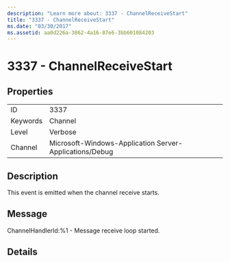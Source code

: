 ```yaml
---
description: "Learn more about: 3337 - ChannelReceiveStart"
title: "3337 - ChannelReceiveStart"
ms.date: "03/30/2017"
ms.assetid: aa0d226a-3862-4a16-87e6-3bb601084203
---
```

# 3337 - ChannelReceiveStart

## Properties  
  
|||  
|-|-|  
|ID|3337|  
|Keywords|Channel|  
|Level|Verbose|  
|Channel|Microsoft-Windows-Application Server-Applications/Debug|  
  
## Description  

 This event is emitted when the channel receive starts.  
  
## Message  

 ChannelHandlerId:%1 - Message receive loop started.  
  
## Details
